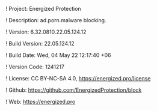 ! Project: Energized Protection

! Description: ad.porn.malware blocking.

! Version: 6.32.0810.22.05.124.12

! Build Version: 22.05.124.12

! Build Date: Wed, 04 May 22 12:17:40 +06

! Version Code: 1241217

! License: CC BY-NC-SA 4.0, https://energized.pro/license

! Github: https://github.com/EnergizedProtection/block

! Web: https://energized.pro
